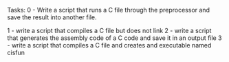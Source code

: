 Tasks:
0 - Write a script that runs a C file through the preprocessor and save the result into another file.

1 - 
write a script that compiles a C file but does not link
2 - write a script that generates the assembly code of a C code and save it in an output file
3 - write a script that compiles a C file and creates and executable named cisfun
